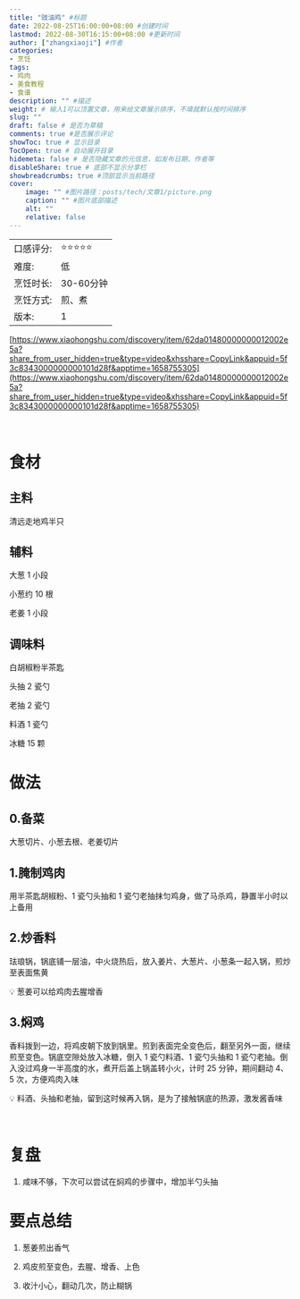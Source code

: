 ```yaml
---
title: "豉油鸡" #标题
date: 2022-08-25T16:00:00+08:00 #创建时间
lastmod: 2022-08-30T16:15:00+08:00 #更新时间
author: ["zhangxiaoji"] #作者
categories:
- 烹饪
tags:
- 鸡肉
- 美食教程
- 食谱
description: "" #描述
weight: # 输入1可以顶置文章，用来给文章展示排序，不填就默认按时间排序
slug: ""
draft: false # 是否为草稿
comments: true #是否展示评论
showToc: true # 显示目录
TocOpen: true # 自动展开目录
hidemeta: false # 是否隐藏文章的元信息，如发布日期、作者等
disableShare: true # 底部不显示分享栏
showbreadcrumbs: true #顶部显示当前路径
cover:
    image: "" #图片路径：posts/tech/文章1/picture.png
    caption: "" #图片底部描述
    alt: ""
    relative: false
---
```


|           |                    |
| --------- | ------------------ |
| 口感评分:   | ⭐️⭐️⭐️⭐️⭐️              |
| 难度:   | 低              |
| 烹饪时长:     | 30-60分钟 |
| 烹饪方式:     | 煎、煮             |
| 版本:     | 1 |


[https://www.xiaohongshu.com/discovery/item/62da01480000000012002e5a?share_from_user_hidden=true&type=video&xhsshare=CopyLink&appuid=5f3c8343000000000101d28f&apptime=1658755305](https://www.xiaohongshu.com/discovery/item/62da01480000000012002e5a?share_from_user_hidden=true&type=video&xhsshare=CopyLink&appuid=5f3c8343000000000101d28f&apptime=1658755305)

<br/>

# 食材

## 主料

清远走地鸡半只

## 辅料

大葱 1 小段

小葱约 10 根

老姜 1 小段

## 调味料

白胡椒粉半茶匙

头抽 2 瓷勺

老抽 2 瓷勺

料酒 1 瓷勺

冰糖 15 颗

# 做法

## 0.备菜

大葱切片、小葱去根、老姜切片

## 1.腌制鸡肉

用半茶匙胡椒粉、1 瓷勺头抽和 1 瓷勺老抽抹匀鸡身，做了马杀鸡，静置半小时以上备用

## 2.炒香料

珐琅锅，锅底铺一层油，中火烧热后，放入姜片、大葱片、小葱条一起入锅，煎炒至表面焦黄

💡 葱姜可以给鸡肉去腥增香

## 3.焖鸡

香料拨到一边，将鸡皮朝下放到锅里。煎到表面完全变色后，翻至另外一面，继续煎至变色。锅底空隙处放入冰糖，倒入 1 瓷勺料酒、1 瓷勺头抽和 1 瓷勺老抽。倒入没过鸡身一半高度的水，煮开后盖上锅盖转小火，计时 25 分钟，期间翻动 4、5 次，方便鸡肉入味

💡 料酒、头抽和老抽，留到这时候再入锅，是为了接触锅底的热源，激发酱香味

<br/>

# 复盘

1. 咸味不够，下次可以尝试在焖鸡的步骤中，增加半勺头抽

# 要点总结

1. 葱姜煎出香气

2. 鸡皮煎至变色，去腥、增香、上色

3. 收汁小心，翻动几次，防止糊锅